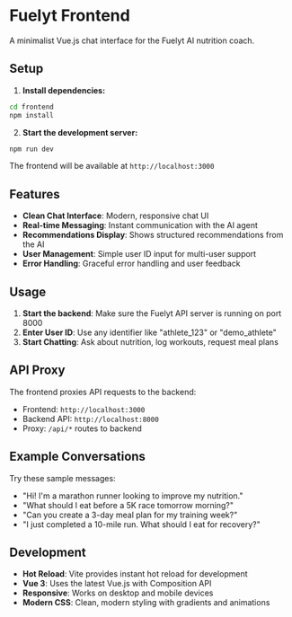 # Fuelyt Frontend

A minimalist Vue.js chat interface for the Fuelyt AI nutrition coach.

## Setup

1. **Install dependencies:**
```bash
cd frontend
npm install
```

2. **Start the development server:**
```bash
npm run dev
```

The frontend will be available at `http://localhost:3000`

## Features

- **Clean Chat Interface**: Modern, responsive chat UI
- **Real-time Messaging**: Instant communication with the AI agent
- **Recommendations Display**: Shows structured recommendations from the AI
- **User Management**: Simple user ID input for multi-user support
- **Error Handling**: Graceful error handling and user feedback

## Usage

1. **Start the backend**: Make sure the Fuelyt API server is running on port 8000
2. **Enter User ID**: Use any identifier like "athlete_123" or "demo_athlete"
3. **Start Chatting**: Ask about nutrition, log workouts, request meal plans

## API Proxy

The frontend proxies API requests to the backend:
- Frontend: `http://localhost:3000`
- Backend API: `http://localhost:8000`
- Proxy: `/api/*` routes to backend

## Example Conversations

Try these sample messages:
- "Hi! I'm a marathon runner looking to improve my nutrition."
- "What should I eat before a 5K race tomorrow morning?"
- "Can you create a 3-day meal plan for my training week?"
- "I just completed a 10-mile run. What should I eat for recovery?"

## Development

- **Hot Reload**: Vite provides instant hot reload for development
- **Vue 3**: Uses the latest Vue.js with Composition API
- **Responsive**: Works on desktop and mobile devices
- **Modern CSS**: Clean, modern styling with gradients and animations